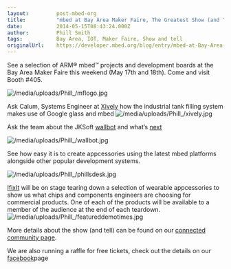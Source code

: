 ```yaml
---
layout:         post-mbed-org
title:          "mbed at Bay Area Maker Faire, The Greatest Show (and Tell) on Earth"
date:           2014-05-15T08:43:24.000Z
author:         Phill Smith
tags:           Bay Area, IOT, Maker Faire, Show and tell
originalUrl:    https://developer.mbed.org/blog/entry/mbed-at-Bay-Area-Maker-Faire-The-Greates/
---
```


<p>See a selection of ARM&#xAE; mbed&#x2122; projects and development boards
  at the Bay Area Maker Faire this weekend (May 17th and 18th). Come and
  visit Booth #405.</p>
<p>
  <img src="https://developer.mbed.org/media/uploads/Phill_/mflogo.jpg"
  alt="/media/uploads/Phill_/mflogo.jpg" title="/media/uploads/Phill_/mflogo.jpg">
</p>
<p>Ask Calum, Systems Engineer at <a href="http://mbed.org/blog/entry/Xively-Water-Tank-Demo/">Xively</a>
how
  the industrial tank filling system makes use of Google glass and mbed
  <img
  src="https://developer.mbed.org/media/uploads/Phill_/xively.jpg" alt="/media/uploads/Phill_/xively.jpg"
  title="/media/uploads/Phill_/xively.jpg">
</p>
<p>Ask the team about the JKSoft <a href="https://mbed.org/forum/news-announcements/topic/3533/?page=1#comment-17763">wallbot</a> and
  what&#x2019;s <a href="http://youtu.be/SNYKStg3N0s" rel="nofollow">next</a>
</p>
<p>
  <img src="https://developer.mbed.org/media/uploads/Phill_/wallbot.jpg"
  alt="/media/uploads/Phill_/wallbot.jpg" title="/media/uploads/Phill_/wallbot.jpg">
</p>
<p>See how easy it is to create appcessories using the latest mbed platforms
  alongside other popular development systems.</p>
<p>
  <img src="https://developer.mbed.org/media/uploads/Phill_/phillsdesk.jpg"
  alt="/media/uploads/Phill_/phillsdesk.jpg" title="/media/uploads/Phill_/phillsdesk.jpg">
</p>
<p><a href="http://www.ifixit.com/" rel="nofollow">IfixIt</a> will be on stage
  tearing down a selection of wearable appcessories to show us what chips
  and components engineers are choosing for commercial products. One of each
  of the products will be available to a member of the audience at the end
  of each teardown.
  <img src="https://developer.mbed.org/media/uploads/Phill_/featureddemotimes.jpg"
  alt="/media/uploads/Phill_/featureddemotimes.jpg" title="/media/uploads/Phill_/featureddemotimes.jpg">
</p>
<p>More details about the show (and tell) can be found on our <a href="http://community.arm.com/groups/embedded/blog/2014/05/08/arm-iot-bay-area-maker-faire-2014"
  rel="nofollow">connected community page</a>.</p>
<p>We are also running a raffle for free tickets, check out the details on
  our <a href="https://www.facebook.com/ARMfans?fref=ts" rel="nofollow">facebook</a>page</p>
